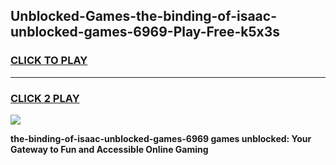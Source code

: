 
## Unblocked-Games-the-binding-of-isaac-unblocked-games-6969-Play-Free-k5x3s
<h3>
<a href="https://premium76.site?title=the-binding-of-isaac-unblocked-games-6969&ref=09A">CLICK TO PLAY</a></h3>
<hr>

<h3>
<a href="https://premium76.site?title=the-binding-of-isaac-unblocked-games-6969&ref=09A">CLICK 2 PLAY</a>
  
</h3>

<a href="https://premium76.site?title=the-binding-of-isaac-unblocked-games-6969&ref=09A"><img src="https://clearcache.store/games.png"></a>


**the-binding-of-isaac-unblocked-games-6969 games unblocked: Your Gateway to Fun and Accessible Online Gaming**
